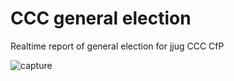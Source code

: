 # CCC general election
Realtime report of general election for jjug CCC CfP

![capture](https://raw.github.com/wiki/pppurple/CCC_general_election/ccc.png)
